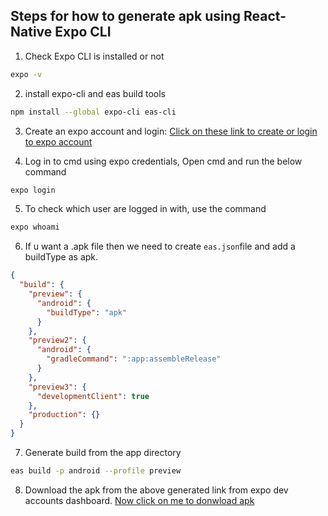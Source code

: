 ## Steps for how to generate apk using React-Native Expo CLI

1. Check Expo CLI is installed or not
```bash
expo -v
```

2. install expo-cli and eas build tools
```bash
npm install --global expo-cli eas-cli
```

3. Create an expo account and login: [Click on these link to create or login to expo account]( https://expo.dev/signup)

4. Log in to cmd using expo credentials, Open cmd and run the below command
```bash
expo login
```

5. To check which user are logged in with, use the command
```bash
expo whoami
```

6. If u want a .apk file then we need to create `eas.json`file and add a buildType as apk.
```json
{
  "build": {
    "preview": {
      "android": {
        "buildType": "apk"
      }
    },
    "preview2": {
      "android": {
        "gradleCommand": ":app:assembleRelease"
      }
    },
    "preview3": {
      "developmentClient": true
    },
    "production": {}
  }
}
```

7. Generate build from the app directory
```bash
eas build -p android --profile preview
```

8. Download the apk from the above generated link from expo dev accounts dashboard.
[Now click on me to donwload apk](expo.dev)